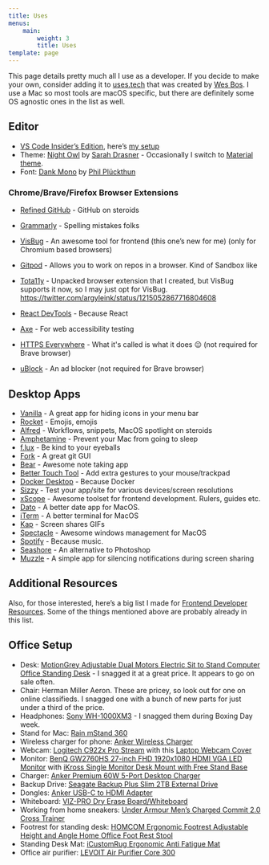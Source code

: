 ```yaml
---
title: Uses
menus:
    main:
        weight: 3
        title: Uses
template: page
---
```


This page details pretty much all I use as a developer. If you decide to make your own, consider adding it to [uses.tech](https://uses.tech) that was created by [Wes Bos](https://twitter.com/wesbos).
I use a Mac so most tools are macOS specific, but there are definitely some OS agnostic ones in the list as well.

## Editor

-   [VS Code Insider’s Edition](https://code.visualstudio.com/insiders/), here’s [my setup](https://www.iamdeveloper.com/blog/2017-12-20-my-visual-studio-code-setup/)
-   Theme: [Night Owl](https://marketplace.visualstudio.com/items?itemName=sdras.night-owl) by [Sarah Drasner](https://twitter.com/sarah_edo) - Occasionally I switch to [Material theme](https://marketplace.visualstudio.com/items?itemName=Equinusocio.vsc-material-theme).
-   Font: [Dank Mono](https://dank.sh) by [Phil Plückthun](https://twitter.com/_philpl)

### Chrome/Brave/Firefox Browser Extensions

-   [Refined GitHub](https://chrome.google.com/webstore/detail/refined-github/hlepfoohegkhhmjieoechaddaejaokhf) - GitHub on steroids
-   [Grammarly](https://grammarly.com) - Spelling mistakes folks
-   [VisBug](https://chrome.google.com/webstore/detail/visbug/cdockenadnadldjbbgcallicgledbeoc?hl=en) - An awesome tool for frontend (this one’s new for me) (only for Chromium based browsers)
-   [Gitpod](https://www.gitpod.io/docs/20_browser_extension/) - Allows you to work on repos in a browser. Kind of Sandbox like
-   [Tota11y](https://www.iamdeveloper.com/blog/2019-03-31-an-a11y-extension-coming-to-a-browser-near-you/) - Unpacked browser extension that I created, but VisBug supports it now, so I may just opt for VisBug.
    https://twitter.com/argyleink/status/1215052867716804608

-   [React DevTools](https://chrome.google.com/webstore/detail/react-developer-tools/fmkadmapgofadopljbjfkapdkoienihi?hl=en) - Because React
-   [Axe](https://chrome.google.com/webstore/detail/axe-web-accessibility-tes/lhdoppojpmngadmnindnejefpokejbdd) - For web accessibility testing
-   [HTTPS Everywhere](https://www.eff.org/https-everywhere) - What it's called is what it does 😉 (not required for Brave browser)
-   [uBlock](https://ublock.org/) - An ad blocker (not required for Brave browser)

## Desktop Apps

-   [Vanilla](https://matthewpalmer.net/vanilla/) - A great app for hiding icons in your menu bar
-   [Rocket](https://matthewpalmer.net/rocket/) - Emojis, emojis
-   [Alfred](https://www.alfredapp.com/) - Workflows, snippets, MacOS spotlight on steroids
-   [Amphetamine](https://apps.apple.com/us/app/amphetamine/id937984704?mt=12) - Prevent your Mac from going to sleep
-   [f.lux](https://justgetflux.com/) - Be kind to your eyeballs
-   [Fork](https://git-fork.com/) - A great git GUI
-   [Bear](https://bear.app/) - Awesome note taking app
-   [Better Touch Tool](https://folivora.ai/) - Add extra gestures to your mouse/trackpad
-   [Docker Desktop](https://www.docker.com/products/docker-desktop) - Because Docker
-   [Sizzy](https://sizzy.app) - Test your app/site for various devices/screen resolutions
-   [xScope](https://xscope.app) - Awesome toolset for frontend development. Rulers, guides etc.
-   [Dato](https://sindresorhus.com/dato) - A better date app for MacOS.
-   [iTerm](https://iterm2.com/) - A better terminal for MacOS
-   [Kap](https://getkap.co/) - Screen shares GIFs
-   [Spectacle](https://www.spectacleapp.com/) - Awesome windows management for MacOS
-   [Spotify](https://www.spotify.com/us/download/) - Because music.
-   [Seashore](https://apps.apple.com/us/app/seashore/id1448648921?mt=12) - An alternative to Photoshop
-   [Muzzle](https://muzzleapp.com/) - A simple app for silencing notifications during screen sharing

## Additional Resources

Also, for those interested, here’s a big list I made for [Frontend Developer Resources](https://www.iamdeveloper.com/blog/2020-01-06-frontend-developer-resources/). Some of the things mentioned above are probably already in this list.

## Office Setup

-   Desk: [MotionGrey Adjustable Dual Motors Electric Sit to Stand Computer Office Standing Desk](https://www.bestbuy.ca/en-ca/product/motiongrey-adjustable-dual-motors-electric-sit-to-stand-computer-office-standing-desk-black-frame-table-top-included/12852211) - I snagged it at a great price. It appears to go on sale often.
-   Chair: Herman Miller Aeron. These are pricey, so look out for one on online classifieds. I snagged one with a bunch of new parts for just under a third of the price.
-   Headphones: [Sony WH-1000XM3](https://www.sony.com/electronics/headband-headphones/wh-1000xm3/buy/wh1000xm3-s) - I snagged them during Boxing Day week.
-   Stand for Mac: [Rain mStand 360](https://www.raindesigninc.com/mstand360.html)
-   Wireless charger for phone: [Anker Wireless Charger](https://www.amazon.ca/gp/product/B07THL8PP1)
-   Webcam: [Logitech C922x Pro Stream](https://www.amazon.ca/gp/product/B01LXCDPPK/) with this [Laptop Webcam Cover](https://www.amazon.ca/gp/product/B0748FZX99/)
-   Monitor: [BenQ GW2760HS 27-inch FHD 1920x1080 HDMI VGA LED Monitor](https://www.amazon.com/BenQ-GW2760HS-27-inch-1920x1080-Monitor/dp/B00ITORMDC) with [iKross Single Monitor Desk Mount with Free Stand Base](https://www.amazon.ca/gp/product/B07CVR6355)
-   Charger: [Anker Premium 60W 5-Port Desktop Charger](https://www.amazon.ca/gp/product/B072K5ZJXF)
-   Backup Drive: [Seagate Backup Plus Slim 2TB External Drive](https://www.amazon.ca/gp/product/B00FRHTTIA)
-   Dongles: [Anker USB-C to HDMI Adapter](http://amazon.ca/gp/product/B01MYUCWOK)
-   Whiteboard: [VIZ-PRO Dry Erase Board/Whiteboard](https://www.amazon.ca/gp/product/B01461WT9S)
-   Working from home sneakers: [Under Armour Men’s Charged Commit 2.0 Cross Trainer](https://www.amazon.ca/gp/product/B07HKTJN5F/ref=ppx_yo_dt_b_asin_title_o00_s00?ie=UTF8&psc=1)
-   Footrest for standing desk: [HOMCOM Ergonomic Footrest Adjustable Height and Angle Home Office Foot Rest Stool](https://www.amazon.ca/gp/product/B07331MQNW/ref=ppx_yo_dt_b_asin_title_o04_s00?ie=UTF8&psc=1)
-   Standing Desk Mat: [iCustomRug Ergonomic Anti Fatigue Mat](https://www.amazon.ca/gp/product/B0751N2V2Z)
-   Office air purifier: [LEVOIT Air Purifier Core 300](https://www.amazon.ca/gp/product/B07S3D4MRJ/ref=ppx_yo_dt_b_asin_title_o08_s00?ie=UTF8&psc=1)
